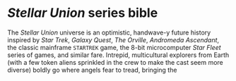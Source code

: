 # *Stellar Union* series bible

The *Stellar Union* universe is an optimistic, handwave-y future history inspired by *Star Trek*, *Galaxy Quest*, *The Orville*, *Andromeda Ascendant*, the classic mainframe `STARTREK` game, the 8-bit microcomputer *Star Fleet* series of games, and similar fare. Intrepid, multicultural explorers from Earth (with a few token aliens sprinkled in the crew to make the cast seem more diverse) boldly go where angels fear to tread, bringing the 
<!--stackedit_data:
eyJoaXN0b3J5IjpbNDA2NjQ1NzQ3LDIxMzAxMTYzMCwzNzQzMT
M2NTBdfQ==
-->